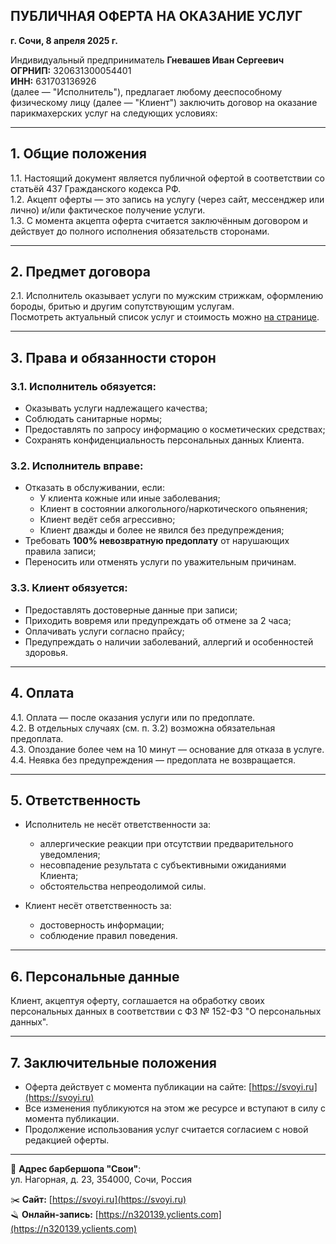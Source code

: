 ## ПУБЛИЧНАЯ ОФЕРТА НА ОКАЗАНИЕ УСЛУГ

**г. Сочи, 8 апреля 2025 г.**

Индивидуальный предприниматель **Гневашев Иван Сергеевич**  
**ОГРНИП:** 320631300054401  
**ИНН:** 631703136926  
(далее — "Исполнитель"), предлагает любому дееспособному физическому лицу (далее — "Клиент") заключить договор на оказание парикмахерских услуг на следующих условиях:

---

## 1. Общие положения

1.1. Настоящий документ является публичной офертой в соответствии со статьёй 437 Гражданского кодекса РФ.  
1.2. Акцепт оферты — это запись на услугу (через сайт, мессенджер или лично) и/или фактическое получение услуги.  
1.3. С момента акцепта оферта считается заключённым договором и действует до полного исполнения обязательств сторонами.

---

## 2. Предмет договора

2.1. Исполнитель оказывает услуги по мужским стрижкам, оформлению бороды, бритью и другим сопутствующим услугам.  
Посмотреть актуальный список услуг и стоимость можно [на странице](https://n320139.yclients.com/company/308233/personal/select-services).


---

## 3. Права и обязанности сторон

### 3.1. Исполнитель обязуется:

- Оказывать услуги надлежащего качества;
- Соблюдать санитарные нормы;
- Предоставлять по запросу информацию о косметических средствах;
- Сохранять конфиденциальность персональных данных Клиента.

### 3.2. Исполнитель вправе:

- Отказать в обслуживании, если:
  - У клиента кожные или иные заболевания;
  - Клиент в состоянии алкогольного/наркотического опьянения;
  - Клиент ведёт себя агрессивно;
  - Клиент дважды и более не явился без предупреждения;
- Требовать **100% невозвратную предоплату** от нарушающих правила записи;
- Переносить или отменять услуги по уважительным причинам.

### 3.3. Клиент обязуется:

- Предоставлять достоверные данные при записи;
- Приходить вовремя или предупреждать об отмене за 2 часа;
- Оплачивать услуги согласно прайсу;
- Предупреждать о наличии заболеваний, аллергий и особенностей здоровья.

---

## 4. Оплата

4.1. Оплата — после оказания услуги или по предоплате.  
4.2. В отдельных случаях (см. п. 3.2) возможна обязательная предоплата.  
4.3. Опоздание более чем на 10 минут — основание для отказа в услуге.  
4.4. Неявка без предупреждения — предоплата не возвращается.

---

## 5. Ответственность

- Исполнитель не несёт ответственности за:
  - аллергические реакции при отсутствии предварительного уведомления;
  - несовпадение результата с субъективными ожиданиями Клиента;
  - обстоятельства непреодолимой силы.

- Клиент несёт ответственность за:
  - достоверность информации;
  - соблюдение правил поведения.

---

## 6. Персональные данные

Клиент, акцептуя оферту, соглашается на обработку своих персональных данных в соответствии с ФЗ № 152-ФЗ "О персональных данных".

---

## 7. Заключительные положения

- Оферта действует с момента публикации на сайте: [https://svoyi.ru](https://svoyi.ru)  
- Все изменения публикуются на этом же ресурсе и вступают в силу с момента публикации.  
- Продолжение использования услуг считается согласием с новой редакцией оферты.

---

📍 **Адрес барбершопа "Свои"**:  
ул. Нагорная, д. 23, 354000, Сочи, Россия

✂️ **Сайт:** [https://svoyi.ru](https://svoyi.ru)  
🪒 **Онлайн-запись:** [https://n320139.yclients.com](https://n320139.yclients.com)
